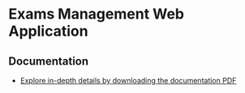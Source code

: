# Exams Management Web Application
## Documentation
- [Explore in-depth details by downloading the documentation PDF](./Doc/report.pdf)
